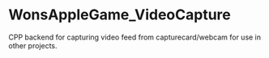 # WonsAppleGame_VideoCapture
CPP backend for capturing video feed from capturecard/webcam for use in other projects.
